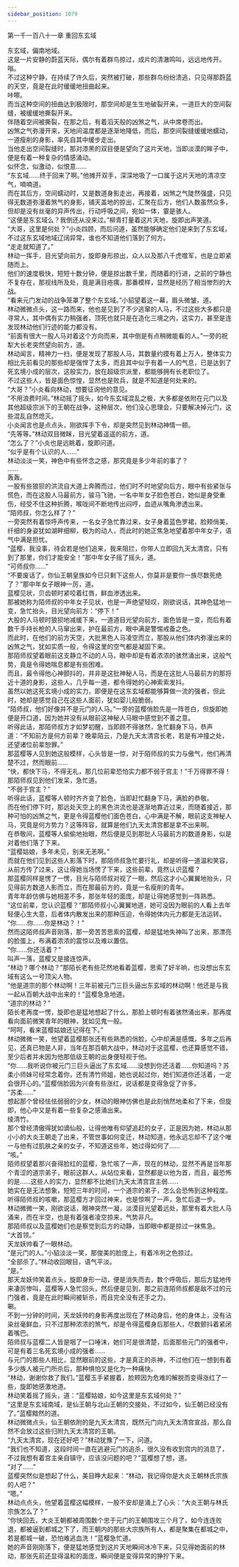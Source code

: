 ```yaml
---
sidebar_position: 1079
---
```

 第一千一百八十一章 重回东玄域


东玄域，偏南地域。  
这是一片安静的蔚蓝天际，偶尔有着群鸟掠过，成片的清澈鸣叫，远远地传开。  
嗡。  
不过这种宁静，在持续了许久后，突然被打破，那些群鸟纷纷溃逃，只见得那蔚蓝的天空，竟是在此时缓缓地扭曲起来。  
咔嚓。  
而当这种空间的扭曲达到极限时，那空间却是生生地破裂开来，一道巨大的空间裂缝，被缓缓地撕裂开来。  
伴随着空间被撕裂，在那之后，有着滔天般的凶煞之气，从中席卷而出。  
凶煞之气弥漫开来，天地间温度都是逐渐地降低，而后，那空间裂缝缓缓地蠕动，一道瘦削的身影，率先自其中缓步走出。  
当他走出空间裂缝时，那对漆黑的双目便是望向了这片天地，当即淡漠的眸子中，便是有着一种复杂的情感涌动。  
似怀念，似激动，似恨意……  
“东玄域……终于回来了啊。”他摊开双手，深深地吸了一口属于这片天地的清凉空气，喃喃道。  
而在其后方，空间蠕动时，又是数道身影走出，再接着，凶煞之气陡然强盛，只见得无数道弥漫着煞气的身影，铺天盖地的掠出，汇聚在后方，他们人数虽然众多，但却是没有丝毫的异声传出，行动呼吸之间，宛如一体，霎是骇人。  
“这便是东玄域么？我倒还从没来过。”柳青打量着这片天地，旋即出声笑道。  
“大哥，这里是何处？”小炎四顾，而后问道，虽然能够确定他们是来到了东玄域，不过这东玄域地域辽阔异常，谁也不知道他们落到了何方。  
“走走就知道了。”  
林动一挥手，目光望向前方，旋即身形掠出，众人以及那八千虎噬军，也是立即紧随而上。  
他们的速度极快，短短十数分钟，便是掠出数千里，而随着的行进，之前的宁静也不复存在，那视线所及处，竟是满目疮痍，那番模样，显然是经历了相当惨烈的大战。  
“看来元门发动的战争笼罩了整个东玄域。”小貂望着这一幕，眉头微皱，道。  
林动微微点头，这一路而来，他也是见到了不少逃窜的人马，不过这些大多都只是寻常人，其中偶有实力稍强者，顶死也就只是在造化三境之内，这实力，甚至是连发现林动他们行迹的能力都没有。  
“前面有很大一股人马对着这个方向而来，其中倒是有点稍微能看的人。”一旁的祝犁大长老突然望向前方，道。  
林动闻言，精神力一扫，便是发现了那股人马，其数量约摸有着上万人，整体实力相比先前看见的那些却是强悍了太多，而且其中似乎有着一人的气息，已是达到了死玄境小成的层次，这般实力，放在超级宗派里，都能够拥有长老职位了。  
不过这些人，皆是面色惊惶，显然也是败兵，就是不知道是何处来的。  
“大哥？”小炎看向林动，想要征询他的意见。  
“不用浪费时间。”林动摇了摇头，如今东玄域混乱之极，大多都是依附在元门以及其他超级宗派下的王朝在战争，这种层次，他们没心思理会，只要解决掉元门，这些混乱自然熄灭。  
小炎闻言也是点点头，刚欲挥手下令，却是突然见到林动神情一顿。  
“先等等。”林动双目微眯，目光望着遥遥的前方，道。  
“怎么了？”小炎也是远眺着，旋即问道。  
“似乎是有个认识的人……”  
林动淡淡一笑，神色中有些怀念之感，那究竟是多少年前的事了？  
……  
轰轰。  
一股有些狼狈的洪流自大道上奔腾而过，他们时不时地望向后方，眼中有些紧张与慌色，而在这股人马最前方，骏马飞驰，一名中年女子脸色苍白，她似是身受重伤，经受不住这种折腾，喉咙间不断地传出闷哼，血迹从嘴角渗透出来。  
“陌师叔，你怎么样了？”  
一旁突然有着惊呼声传来，一名女子急忙靠过来，女子身着蓝色罗裙，脸颊俏美，纤细的身姿犹如湖畔细柳，极为的动人，而此时的她正焦急地望着那中年女子，语气中满是担忧。  
“蓝樱，我没事，待会若是他们追来，我来阻拦，你带人立即回九天太清宫，只有到了那里，你们才能安全！”那中年女子摇了摇头，道。  
“可师叔你……”  
“不要废话了，你仙王朝皇族如今已只剩下这些人，你莫非是要你一族尽数死绝了？”那中年女子眼神一厉，道。  
蓝樱见状，贝齿顿时紧咬着红唇，鲜血渗透出来。  
那被她称为陌师叔的中年女子见状，也是一声绝望轻叹，刚欲说话，其神色猛地一变，急忙抬头，目光望向前方：“停下！”  
大股的人马顿时狼狈地减缓下来，一道道目光望向前方，面色皆是一变，而后有着数千手持长枪的人马窜出来，护在最前方，眼中满是警惕戒备之色。  
而此时，在他们的前方天空，大批黑色人马凌空而立，那股从他们体内弥漫出来的凶煞之气，犹如实质一般，令得这里的空气都是凝固下来。  
那陌师叔望着眼前这支静立不动的人马，眼中却是有着浓浓的骇然涌出来，这般气势，竟是令得她喘息都是有些困难。  
而且，最令得他心神颤抖的，并非是这批神秘人马，而是在这批人马最前方的那将近十道的身影，这些人，几乎每一道，都令得她的心神索索发抖。  
虽然以她这死玄境小成的实力，即便是在这东玄域都能够算做一流的强者，但此时，她却是感觉自己在这些人面前，犹如婴儿般脆弱。  
“陌师叔，他们好像并不是元门的人马。”一旁的蓝樱俏脸先是一阵苍白，但旋即她便是开口道，因为她并没有从眼前这神秘人马眼中感觉到不善之意。  
听得此话，那陌师叔方才如梦初醒，当即顾不得骇然，急忙翻身下马，恭声道：“不知前方是何方前辈？晚辈陌云，乃是九天太清宫长老，若是有冲撞之处，还望诸位前辈恕罪。”  
那蓝樱等人见到她这般模样，心头皆是一惊，对于陌师叔的实力与傲气，他们再清楚不过，然而眼前……  
“快，都快下马，不得无礼，那几位前辈恐怕实力都不弱于宫主！”千万得罪不得！那陌师叔见到他们发呆，急忙道。  
“不弱于宫主？”  
听得此话，蓝樱等人顿时齐齐变了脸色，当即赶忙翻身下马，满脸的恭敬。  
而在他们停下时，那远处天空上的黑色洪流也是逐渐地靠近过来，而随着接近，那种可怕的凶煞之气，更是令得蓝樱他们面色苍白，心中满是不解，眼前这支神秘人马，究竟是何方势力？这等阵容，就算是他们九天太清宫都是拿不出来啊。  
在恭敬间，蓝樱等人偷偷地抬眼，然后便是见到那批人马最前方的数道身影，似是对着他们落了下来。  
“蓝樱姑娘，多年未见，别来无恙啊。”  
而就在他们见到这些人影落下时，那陌师叔急忙要行礼，却是听得一道温和笑容，从前方传了过来，这让得她当场愣了下来，这些前辈，竟然认识蓝樱？  
那蓝樱同样是愣了一愣，目光与陌师叔对视了一眼，然后这才小心翼翼地抬头，只见得前方数道人影而立，而在那最前方的，竟是一名瘦削的青年。  
青年年龄仿佛与她相差不多，那张年轻的面庞，却是让得她感觉到一阵熟悉。  
“这位前辈，您认识蓝樱？”那陌师叔小心翼翼地道，她可没因为眼前的人看上去年轻便心生大意，后者体内散发出来的那种压迫，令得她体内元力都是无法运转。  
“你……你……你是林动？！”  
然而这陌师叔声音刚落，那一旁苦苦思索的蓝樱，却是猛地失神叫了出来，那漂亮的脸蛋上，布满着浓浓的震惊以及难以置信。  
“你……你还活着？”  
叫声一落，蓝樱又是接连惊声。  
“林动？哪个林动？”那陌长老有些茫然地看着蓝樱，思索了好半晌，也没想出东玄域有这么一号顶尖人物。  
“他是道宗的那个林动啊！三年前被元门三巨头逼出东玄域的林动啊！他还是与我一起从百朝大战中出来的！”蓝樱急急地道。  
“道宗的林动？”  
陌长老再度一愣，旋即也是猛地想起了什么，那脸上顿时有着骇然涌出来，那再度看向面前微笑青年的眼神，犹如见鬼一般。  
“呵呵，看来蓝樱姑娘还记得在下。”  
林动微微一笑，他望着蓝樱那张还有些熟悉的俏脸，心中却满是感慨，多年之后再见，还真已物是人非，当年在那百朝大战中，林动对于这蓝樱，也还算感觉不错，至少后者并未因为他那低级王朝的出身便轻视于他。  
“你……我听说你被元门三巨头逼出了东玄域……没想到你还活着……你知道吗？苏柔小师妹可经常念着你，还有清竹师姐，她也说起过你，她们知道你还活着，一定会很开心的。”蓝樱俏脸因为兴奋有些涨红，说话都是变得急促了许多。  
“苏柔……”  
想起那个曾经怯怯弱弱的少女，林动的眼神仿佛也是此刻悄然地柔和了下来，但旋即，他心中又是有着一些复杂之感涌出来。  
绫清竹。  
那个曾经清傲得犹如谪仙般，让得他唯有仰望追赶的女子，正是因为她，林动从那小小的大炎王朝走了出来，不管世事如何变迁，林动知道，他永远忘却不了这个唯一与他有过肌肤之亲的女子，不知道这些年，她过得如何了……  
“咳。”  
陌师叔望着那兴奋得脸红的蓝樱，急忙咳了一声，现在的林动，显然不再是当年那个青涩的道宗弟子，眼前这群人，从站位来看，显然都是以他为首，而且，最恐怖的是……这些人的实力，显然都不比她们九天太清宫宫主弱……  
她实在是无法想象，短短三年的时间，一个道宗的弟子，怎么会恐怖到这种程度。  
听得陌师叔的咳嗽，那蓝樱方才回过神来，也是惊啊了一声，急忙后退一步。  
林动微微一笑，刚欲说话，眼神突然一凝，淡漠目光望着远处，那里有着大批人马涌来，而在半空，也是有着强者凌空掠来，气势非凡。  
那陌师叔以及蓝樱她们也是察觉到后方的动静，当即眼中都是掠过一抹焦急。  
“大首领。”  
天龙妖帅看了一眼林动。  
“是元门的人。”小貂淡淡一笑，那俊美的脸庞上，有着冷冽之色掠过。  
“全部杀了。”林动收回眼目，语气平淡。  
“是。”  
那天龙妖帅笑着点头，旋即身形一动，便是消失而去，数个呼吸后，那后方猛地传来凄厉惨叫，蓝樱等人急忙回头，然后便是见到，那之前连陌师叔都是敌不过的元门强者，竟是在此时瞬间被斩杀，而且完全没有还手之力。  
唰。  
不到一分钟的时间，天龙妖帅的身影再度出现在了林动身后，他的身体上，没有沾染丝毫鲜血，只不过那种浓浓的煞气，却是令得蓝樱身后那些人，尽数颤抖着紧闭着嘴巴。  
陌师叔与蓝樱二人皆是咽了一口唾沫，她们可是很清楚，后面那些元门的强者中，可是有着三名死玄境小成的强者……  
与元门的那些人相比，显然眼前的这些，才是真正的杀神，不过他们在一想到有着多少族人被元门所杀后，那种惧怕又是化为一种痛快。  
“林动，谢谢你救了我们。”蓝樱玉手紧握着，脸颊因为危难的解脱而变得涨红了一些，旋即她感激地道。  
林动笑着摇了摇头，道：“蓝樱姑娘，如今这里是东玄域何处？”  
“这里是东玄域南域，是仙王朝与北山王朝的交接处，不过如今，仙王朝已经没有了。”蓝樱黯然的道。  
林动微微点头，仙王朝依附的是九天太清宫，既然元门向九天太清宫宣战，那么自然不会放过这些归附九天太清宫的王朝。  
“九天太清宫，现在还好吧？”林动犹豫了一下，问道。  
“我们也不知道，这段时间一直在逃避元门的追杀，很久没有收到宫内的消息了，不过我想有着宫主亲自镇守，应该没问题的吧？”蓝樱想了想，道。  
“对了……”  
蓝樱突然似是想起了什么，美目睁大起来：“林动，我记得你是大炎王朝林氏宗族的人吧？”  
“嗯。”  
林动点点头，他望着蓝樱这幅模样，一股不安却是涌上了心头：“大炎王朝与林氏宗族怎么了？”  
“你快回去，大炎王朝都被周围数个忠于元门的王朝围攻三个月了，如今连连败退，都被逼到都城之下了，而王朝内的那些大宗族所有人，都是聚集在都城之中，若是都城一破，恐怕难逃血洗！”蓝樱急忙道。  
她的声音刚刚落下，便是猛地感觉到这片天地瞬间冰冷下来，只见得她面前的林动，那张先前还显得温和的面庞，瞬间便是变得异常的狰狞下来。  
  
  
